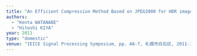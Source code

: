 ```yaml
---
title: "An Efficient Compression Method Based on JPEG2000 for HDR images"
authors:
  - "Kenta WATANABE"
  - "Hitoshi KIYA"
year: 2011
type: "domestic"
venue: "IEICE Signal Processing Symposium, pp. A8-7, 札幌市白石区, 2011-11-17."
---
```

